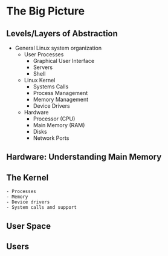 # The Big Picture

## Levels/Layers of Abstraction
- General Linux system organization
    - User Processes
        - Graphical User Interface
        - Servers
        - Shell
    - Linux Kernel
        - Systems Calls
        - Process Management
        - Memory Management
        - Device Drivers
    - Hardware
        - Processor (CPU)
        - Main Memory (RAM)
        - Disks
        - Network Ports
## Hardware: Understanding Main Memory

## The Kernel
    - Processes
    - Memory
    - Device drivers
    - System calls and support

## User Space

## Users